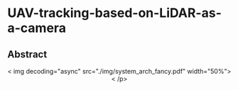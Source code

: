 # UAV-tracking-based-on-LiDAR-as-a-camera



## Abstract
<p align="center"> 
  < img decoding="async" src="./img/system_arch_fancy.pdf" width="50%">
< /p>
